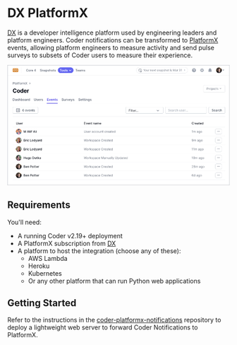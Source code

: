 # DX PlatformX

[DX](https://getdx.com) is a developer intelligence platform used by engineering
leaders and platform engineers. Coder notifications can be transformed to
[PlatformX](https://getdx.com/platformx) events, allowing platform engineers to
measure activity and send pulse surveys to subsets of Coder users to measure
their experience.

![PlatformX Events in Coder](../../images/integrations/platformx-screenshot.png)

## Requirements

You'll need:

- A running Coder v2.19+ deployment
- A PlatformX subscription from [DX](https://getdx.com/)
- A platform to host the integration (choose any of these):
  - AWS Lambda
  - Heroku
  - Kubernetes
  - Or any other platform that can run Python web applications

## Getting Started

Refer to the instructions in the
[coder-platformx-notifications](https://github.com/coder/coder-platformx-notifications)
repository to deploy a lightweight web server to forward Coder Notifications to
PlatformX.
